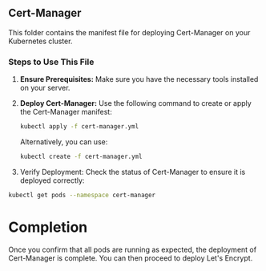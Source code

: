 ## Cert-Manager

This folder contains the manifest file for deploying Cert-Manager on your Kubernetes cluster.

### Steps to Use This File

1. **Ensure Prerequisites:** Make sure you have the necessary tools installed on your server.
   
2. **Deploy Cert-Manager:**
   Use the following command to create or apply the Cert-Manager manifest:

   ```bash
   kubectl apply -f cert-manager.yml
   ```
   Alternatively, you can use:

   ```bash
   kubectl create -f cert-manager.yml
   ```
3. Verify Deployment:
Check the status of Cert-Manager to ensure it is deployed correctly:

```bash
kubectl get pods --namespace cert-manager
```
# Completion
Once you confirm that all pods are running as expected, the deployment of Cert-Manager is complete. You can then proceed to deploy Let's Encrypt.
